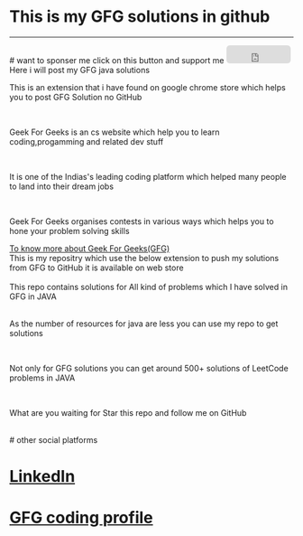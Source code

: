 # This is my GFG solutions in github
<hr>
# want to sponser me click on this button and support me 
<iframe src="https://github.com/sponsors/tejartr7/button" title="Sponsor tejartr7" height="32" width="114" style="border: 0; border-radius: 6px;"></iframe>
<br>
Here i will post my GFG java solutions
<p>This is an extension that i have found on google chrome store which helps you to post GFG Solution no GitHub</p>
<br>
<p>Geek For Geeks is an cs website which help you to learn coding,progamming and related dev stuff</p>
<br>
<p>It is one of the Indias's leading coding platform which helped many people to land into their dream jobs</p>
<br>
<p>Geek For Geeks organises contests in various ways which helps you to hone your problem solving skills</p>
<a href="">To know more about Geek For Geeks(GFG)</a>
<br>
<div>This is my repositry which use the below extension to push my solutions from GFG to GitHub it is available on web store</div>
<br>
<div>This repo contains solutions for All kind of problems which I have solved in GFG in JAVA</div>
<br>
<p>As the number of resources for java are less you can use my repo to get solutions</p>
<br>
<p>Not only for GFG solutions you can get around 500+ solutions of LeetCode problems in JAVA</p>
<br>
<p>What are you waiting for Star this repo and follow me on GitHub</p>
<br>
# other social platforms

# <a href="https://www.linkedin.com/in/raghu-teja-reddy-sureddy-8b6721236/">LinkedIn</a>

# <a href="https://www.geeksforgeeks.org/">GFG coding profile</a>
